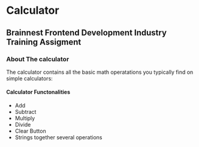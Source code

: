 <h1>Calculator</h1>
<h2>Brainnest Frontend Development Industry Training Assigment</h2>

<h3>About The calculator</h3>
The calculator contains all the basic math operatations you typically 
find on simple calculators:

<h4>Calculator Functonalities</h4>
<ul>
  <li>Add</li>
  <li>Subtract</li>
  <li>Multiply</li>
  <li>Divide</li>
  <li>Clear Button</li>
  <li>Strings together several operations</li>
</ul>

